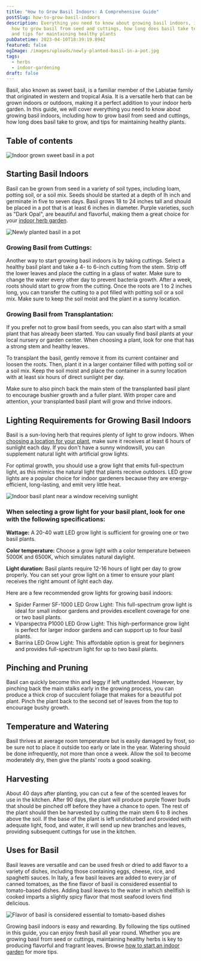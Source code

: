 ```yaml
---
title: "How to Grow Basil Indoors: A Comprehensive Guide"
postSlug: how-to-grow-basil-indoors
description: Everything you need to know about growing basil indoors, including
  how to grow basil from seed and cuttings, how long does basil take to grow,
  and tips for maintaining healthy plants
pubDatetime: 2023-04-10T18:39:19.894Z
featured: false
ogImage: /images/uploads/newly-planted-basil-in-a-pot.jpg
tags:
  - herbs
  - indoor-gardening
draft: false
---
```

Basil, also known as sweet basil, is a familiar member of the Labiatae family that originated in western and tropical Asia. It is a versatile herb that can be grown indoors or outdoors, making it a perfect addition to your indoor herb garden. In this guide, we will cover everything you need to know about growing basil indoors, including how to grow basil from seed and cuttings, how long does basil take to grow, and tips for maintaining healthy plants.

## Table of contents

![Indoor grown sweet basil in a pot](/images/uploads/sweet-basil-in-a-pot.jpg "Indoor grown sweet basil in a pot")

## Starting Basil Indoors

Basil can be grown from seed in a variety of soil types, including loam, potting soil, or a soil mix. Seeds should be started at a depth of Ih inch and germinate in five to seven days. Basil grows 18 to 24 inches tall and should be placed in a pot that is at least 6 inches in diameter. Purple varieties, such as "Dark Opal", are beautiful and flavorful, making them a great choice for your [indoor herb garden](https://urbangardener.wiki/posts/how-to-grow-herbs-indoors/).

![Newly planted basil in a pot](/images/uploads/newly-planted-basil-in-a-pot.jpg "Newly planted basil in a pot")

### Growing Basil from Cuttings:

Another way to start growing basil indoors is by taking cuttings. Select a healthy basil plant and take a 4- to 6-inch cutting from the stem. Strip off the lower leaves and place the cutting in a glass of water. Make sure to change the water every other day to prevent bacteria growth. After a week, roots should start to grow from the cutting. Once the roots are 1 to 2 inches long, you can transfer the cutting to a pot filled with potting soil or a soil mix. Make sure to keep the soil moist and the plant in a sunny location.

### Growing Basil from Transplantation:

If you prefer not to grow basil from seeds, you can also start with a small plant that has already been started. You can usually find basil plants at your local nursery or garden center. When choosing a plant, look for one that has a strong stem and healthy leaves.

To transplant the basil, gently remove it from its current container and loosen the roots. Then, plant it in a larger container filled with potting soil or a soil mix. Keep the soil moist and place the container in a sunny location with at least six hours of direct sunlight per day.

Make sure to also pinch back the main stem of the transplanted basil plant to encourage bushier growth and a fuller plant. With proper care and attention, your transplanted basil plant will grow and thrive indoors.

## Lighting Requirements for Growing Basil Indoors

Basil is a sun-loving herb that requires plenty of light to grow indoors. When [choosing a location for your plant](https://urbangardener.wiki/posts/planning-indoor-garden/), make sure it receives at least 6 hours of sunlight each day. If you don't have a sunny windowsill, you can supplement natural light with artificial grow lights.

For optimal growth, you should use a grow light that emits full-spectrum light, as this mimics the natural light that plants receive outdoors. LED grow lights are a popular choice for indoor gardeners because they are energy-efficient, long-lasting, and emit very little heat.

![Indoor basil plant near a window receiving sunlight](/images/uploads/basil-plant-near-a-window-receiving-sunlight.jpg "Indoor basil plant near a window receiving sunlight")

### When selecting a grow light for your basil plant, look for one with the following specifications:

**Wattage:** A 20-40 watt LED grow light is sufficient for growing one or two basil plants.

**Color temperature:** Choose a grow light with a color temperature between 5000K and 6500K, which simulates natural daylight.

**Light duration:** Basil plants require 12-16 hours of light per day to grow properly. You can set your grow light on a timer to ensure your plant receives the right amount of light each day.

Here are a few recommended grow lights for growing basil indoors:

* Spider Farmer SF-1000 LED Grow Light: This full-spectrum grow light is ideal for small indoor gardens and provides excellent coverage for one or two basil plants.
* Viparspectra P1000 LED Grow Light: This high-performance grow light is perfect for larger indoor gardens and can support up to four basil plants.
* Barrina LED Grow Light: This affordable option is great for beginners and provides full-spectrum light for up to two basil plants.

## Pinching and Pruning

Basil can quickly become thin and leggy if left unattended. However, by pinching back the main stalks early in the growing process, you can produce a thick crop of succulent foliage that makes for a beautiful pot plant. Pinch the plant back to the second set of leaves from the top to encourage bushy growth.

## Temperature and Watering

Basil thrives at average room temperature but is easily damaged by frost, so be sure not to place it outside too early or late in the year. Watering should be done infrequently, not more than once a week. Allow the soil to become moderately dry, then give the plants' roots a good soaking.

## Harvesting

About 40 days after planting, you can cut a few of the scented leaves for use in the kitchen. After 90 days, the plant will produce purple flower buds that should be pinched off before they have a chance to open. The rest of the plant should then be harvested by cutting the main stem 6 to 8 inches above the soil. If the base of the plant is left undisturbed and provided with adequate light, food, and water, it will send up new branches and leaves, providing subsequent cuttings for use in the kitchen.

## Uses for Basil

Basil leaves are versatile and can be used fresh or dried to add flavor to a variety of dishes, including those containing eggs, cheese, rice, and spaghetti sauces. In Italy, a few basil leaves are added to every jar of canned tomatoes, as the fine flavor of basil is considered essential to tomato-based dishes. Adding basil leaves to the water in which shellfish is cooked imparts a slightly spicy flavor that most seafood lovers find delicious.

![Flavor of basil is considered essential to tomato-based dishes](/images/uploads/basil-tomato-mozarella.jpg "Flavor of basil is considered essential to tomato-based dishes")

Growing basil indoors is easy and rewarding. By following the tips outlined in this guide, you can enjoy fresh basil all year round. Whether you are growing basil from seed or cuttings, maintaining healthy herbs is key to producing flavorful and fragrant leaves. Browse [how to start an indoor garden](https://urbangardener.wiki/posts/how-to-start-indoor-garden/) for more tips.